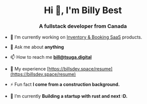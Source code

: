 <h1 align="center">Hi 👋, I'm Billy Best</h1>
<h3 align="center">A fullstack developer from Canada</h3>



- 🔭 I’m currently working on [Inventory & Booking SaaS](private) products.

- 💬 Ask me about **anything**

- 📫 How to reach me **bill@tsuga.digital**

- 📄 My experience [https://billsdev.space/resume](https://billsdev.space/resume)

- ⚡ Fun fact **I come from a construction background.**
  
- 🌱 I’m currently **Building a startup with rust and next :D.**
